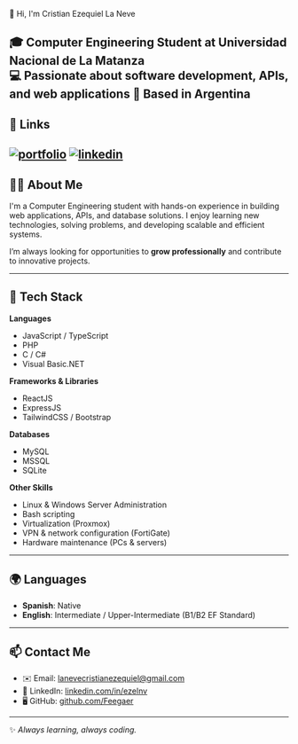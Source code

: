 👋 Hi, I'm Cristian Ezequiel La Neve

🎓 **Computer Engineering Student** at Universidad Nacional de La Matanza  
💻 Passionate about **software development, APIs, and web applications**
📍 Based in Argentina  
---
## 🔗 Links
[![portfolio](https://img.shields.io/badge/my_portfolio-000?style=for-the-badge&logo=ko-fi&logoColor=white)](https://Feegaer.github.io/) [![linkedin](https://img.shields.io/badge/linkedin-0A66C2?style=for-the-badge&logo=linkedin&logoColor=white)](https://www.linkedin.com/in/ezelnv/)
---

## 🧑‍💻 About Me
I'm a Computer Engineering student with hands-on experience in building web applications, APIs, and database solutions. I enjoy learning new technologies, solving problems, and developing scalable and efficient systems.  

I’m always looking for opportunities to **grow professionally** and contribute to innovative projects.  

---

## 🔧 Tech Stack

**Languages**  
- JavaScript / TypeScript  
- PHP  
- C / C#  
- Visual Basic.NET  

**Frameworks & Libraries**  
- ReactJS  
- ExpressJS  
- TailwindCSS / Bootstrap  

**Databases**  
- MySQL  
- MSSQL  
- SQLite  

**Other Skills**  
- Linux & Windows Server Administration  
- Bash scripting  
- Virtualization (Proxmox)  
- VPN & network configuration (FortiGate)  
- Hardware maintenance (PCs & servers)  
---

## 🌍 Languages
- **Spanish**: Native  
- **English**: Intermediate / Upper-Intermediate (B1/B2 EF Standard)  

---

## 📫 Contact Me
- ✉️ Email: [lanevecristianezequiel@gmail.com](mailto:lanevecristianezequiel@gmail.com)  
- 💼 LinkedIn: [linkedin.com/in/ezelnv](https://www.linkedin.com/in/ezelnv/)  
- 🖥️ GitHub: [github.com/Feegaer](https://github.com/Feegaer)  

---
✨ *Always learning, always coding.*
